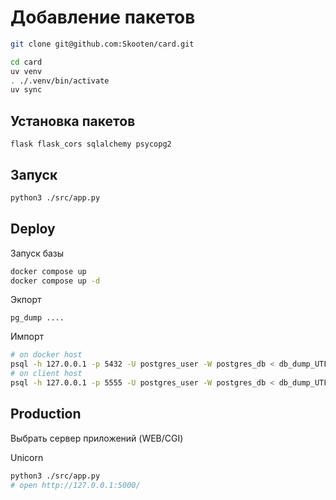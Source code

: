 # Добавление пакетов


```sh
git clone git@github.com:Skooten/card.git

cd card
uv venv
. ./.venv/bin/activate
uv sync
```

## Установка пакетов

```
flask flask_cors sqlalchemy psycopg2
```

## Запуск

```sh
python3 ./src/app.py
```

## Deploy

Запуск базы

```bash
docker compose up
docker compose up -d
```

Экпорт

```
pg_dump ....
```

Импорт

```sh
# on docker host
psql -h 127.0.0.1 -p 5432 -U postgres_user -W postgres_db < db_dump_UTF8.sql
# on client host
psql -h 127.0.0.1 -p 5555 -U postgres_user -W postgres_db < db_dump_UTF8.sql
```

## Production

Выбрать сервер приложений (WEB/CGI)

Unicorn

```bash
python3 ./src/app.py
# open http://127.0.0.1:5000/
```



